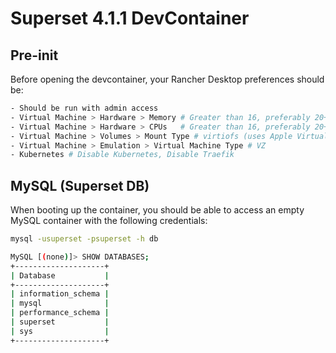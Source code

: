 # Superset 4.1.1 DevContainer

## Pre-init

Before opening the devcontainer, your Rancher Desktop preferences should be:

```bash
- Should be run with admin access
- Virtual Machine > Hardware > Memory # Greater than 16, preferably 20+ GB
- Virtual Machine > Hardware > CPUs   # Greater than 16, preferably 20+ GB
- Virtual Machine > Volumes > Mount Type # virtiofs (uses Apple Virtualization)
- Virtual Machine > Emulation > Virtual Machine Type # VZ
- Kubernetes # Disable Kubernetes, Disable Traefik

```

## MySQL (Superset DB)

When booting up the container, you should be able to access an empty MySQL container with the following credentials:

```bash
mysql -usuperset -psuperset -h db

MySQL [(none)]> SHOW DATABASES;
+--------------------+
| Database           |
+--------------------+
| information_schema |
| mysql              |
| performance_schema |
| superset           |
| sys                |
+--------------------+

```
